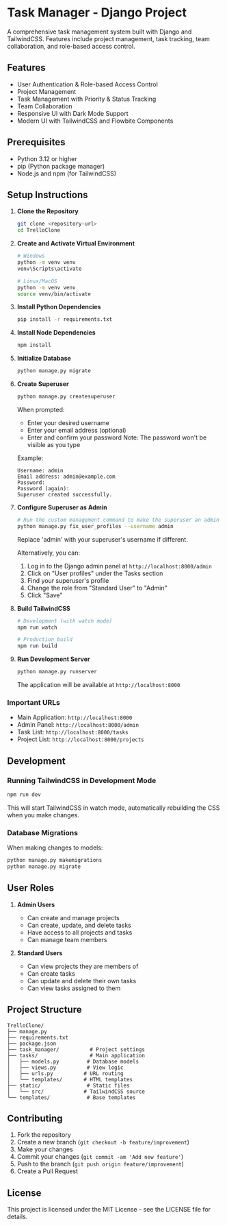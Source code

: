 # Task Manager - Django Project

A comprehensive task management system built with Django and TailwindCSS. Features include project management, task tracking, team collaboration, and role-based access control.

## Features

- User Authentication & Role-based Access Control
- Project Management
- Task Management with Priority & Status Tracking
- Team Collaboration
- Responsive UI with Dark Mode Support
- Modern UI with TailwindCSS and Flowbite Components

## Prerequisites

- Python 3.12 or higher
- pip (Python package manager)
- Node.js and npm (for TailwindCSS)

## Setup Instructions

1. **Clone the Repository**
   ```bash
   git clone <repository-url>
   cd TrelloClone
   ```

2. **Create and Activate Virtual Environment**
   ```bash
   # Windows
   python -m venv venv
   venv\Scripts\activate

   # Linux/MacOS
   python -m venv venv
   source venv/bin/activate
   ```

3. **Install Python Dependencies**
   ```bash
   pip install -r requirements.txt
   ```

4. **Install Node Dependencies**
   ```bash
   npm install
   ```

5. **Initialize Database**
   ```bash
   python manage.py migrate
   ```

6. **Create Superuser**
   ```bash
   python manage.py createsuperuser
   ```
   When prompted:
   - Enter your desired username
   - Enter your email address (optional)
   - Enter and confirm your password
     Note: The password won't be visible as you type
   
   Example:
   ```
   Username: admin
   Email address: admin@example.com
   Password: 
   Password (again):
   Superuser created successfully.
   ```

7. **Configure Superuser as Admin**
   ```bash
   # Run the custom management command to make the superuser an admin
   python manage.py fix_user_profiles --username admin
   ```
   Replace 'admin' with your superuser's username if different.

   Alternatively, you can:
   1. Log in to the Django admin panel at `http://localhost:8000/admin`
   2. Click on "User profiles" under the Tasks section
   3. Find your superuser's profile
   4. Change the role from "Standard User" to "Admin"
   5. Click "Save"

8. **Build TailwindCSS**
   ```bash
   # Development (with watch mode)
   npm run watch

   # Production build
   npm run build
   ```

9. **Run Development Server**
   ```bash
   python manage.py runserver
   ```
   The application will be available at `http://localhost:8000`

### Important URLs

- Main Application: `http://localhost:8000`
- Admin Panel: `http://localhost:8000/admin`
- Task List: `http://localhost:8000/tasks`
- Project List: `http://localhost:8000/projects`

## Development

### Running TailwindCSS in Development Mode

```bash
npm run dev
```

This will start TailwindCSS in watch mode, automatically rebuilding the CSS when you make changes.

### Database Migrations

When making changes to models:

```bash
python manage.py makemigrations
python manage.py migrate
```

## User Roles

1. **Admin Users**
   - Can create and manage projects
   - Can create, update, and delete tasks
   - Have access to all projects and tasks
   - Can manage team members

2. **Standard Users**
   - Can view projects they are members of
   - Can create tasks
   - Can update and delete their own tasks
   - Can view tasks assigned to them

## Project Structure

```
TrelloClone/
├── manage.py
├── requirements.txt
├── package.json
├── task_manager/          # Project settings
├── tasks/                 # Main application
│   ├── models.py         # Database models
│   ├── views.py          # View logic
│   ├── urls.py          # URL routing
│   └── templates/       # HTML templates
├── static/               # Static files
│   └── src/             # TailwindCSS source
└── templates/            # Base templates
```

## Contributing

1. Fork the repository
2. Create a new branch (`git checkout -b feature/improvement`)
3. Make your changes
4. Commit your changes (`git commit -am 'Add new feature'`)
5. Push to the branch (`git push origin feature/improvement`)
6. Create a Pull Request

## License

This project is licensed under the MIT License - see the LICENSE file for details.
